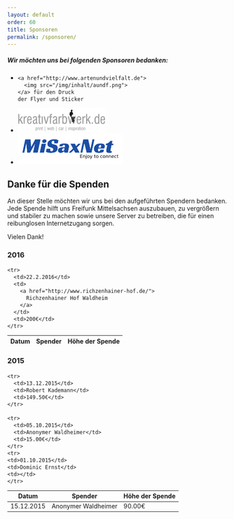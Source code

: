 ```yaml
---
layout: default
order: 60
title: Sponsoren
permalink: /sponsoren/
---
```


##### Wir möchten uns bei folgenden Sponsoren bedanken:

<ul class="sponsorenliste list-unstyled">
  <li>

    <a href="http://www.artenundvielfalt.de">
      <img src="/img/inhalt/aundf.png">
    </a> für den Druck
    der Flyer und Sticker

  </li>

  <li>
    <a title="Kreativfarbwerk" class="nav-link" href="http://www.kreativfarbwerk.de/">
      <img src="/img/inhalt/kreativfarbwerk-logo.png">
    </a>
  </li>

  <li>
    <a title="MiSaxNet" class="nav-link" href="http://www.misaxnet.de/">
      <img height="70" src="/img/inhalt/logo-misaxnet.svg">
    </a>
  </li>

</ul>

## Danke für die Spenden

An dieser Stelle möchten wir uns bei den aufgeführten Spendern bedanken. Jede Spende hilft uns Freifunk Mittelsachsen
auszubauen, zu vergrößern und stabiler zu machen sowie unsere Server zu betreiben, die für einen reibunglosen
Internetzugang sorgen.  

Vielen Dank!

### 2016

<table class="table">
<thead>
  <tr>
    <th>Datum</th>
    <th>Spender</th>
    <th>Höhe der Spende</th>
  </tr>
  </thead>
  <tbody>

    <tr>
      <td>22.2.2016</td>
      <td>
        <a href="http://www.richzenhainer-hof.de/">
          Richzenhainer Hof Waldheim
        </a>
      </td>
      <td>200€</td>
    </tr>
  </tbody>
</table>


### 2015

<table class="table">
<thead>
  <tr>
    <th>Datum</th>
    <th>Spender</th>
    <th>Höhe der Spende</th>
  </tr>
  </thead>
  <tbody>
    <tr>
      <td>15.12.2015</td>
      <td>Anonymer Waldheimer</td>
      <td>90.00€</td>
    </tr>

    <tr>
      <td>13.12.2015</td>
      <td>Robert Kademann</td>
      <td>149.50€</td>
    </tr>

    <tr>
      <td>05.10.2015</td>
      <td>Anonymer Waldheimer</td>
      <td>15.00€</td>
    </tr>
    <tr>
	<td>01.10.2015</td>
	<td>Dominic Ernst</td>
	<td></td>
    </tr>

  </tbody>
</table>
